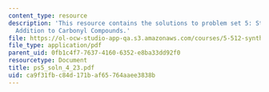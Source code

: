 ```yaml
---
content_type: resource
description: 'This resource contains the solutions to problem set 5: Stereocontrolled
  Addition to Carbonyl Compounds.'
file: https://ol-ocw-studio-app-qa.s3.amazonaws.com/courses/5-512-synthetic-organic-chemistry-ii-spring-2005/ca9f31fbc84d171baf65764aaee3838b_ps5_soln_4_23.pdf
file_type: application/pdf
parent_uid: 0fb1c4f7-7637-4160-6352-e8ba33dd92f0
resourcetype: Document
title: ps5_soln_4_23.pdf
uid: ca9f31fb-c84d-171b-af65-764aaee3838b
---
```

